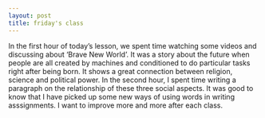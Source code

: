 ```yaml
---
layout: post
title: friday's class
---
```

In the first hour of today’s lesson, we spent time watching some videos and discussing about ‘Brave New World’. It was a story about the future when people are all created by machines and conditioned to do particular tasks right after being born. It shows a great connection between religion, science and political power. In the second hour, I spent time writing a paragraph on the relationship of these three social aspects. It was good to know that I have picked up some new ways of using words in writing asssignments. I want to improve more and more after each class.
